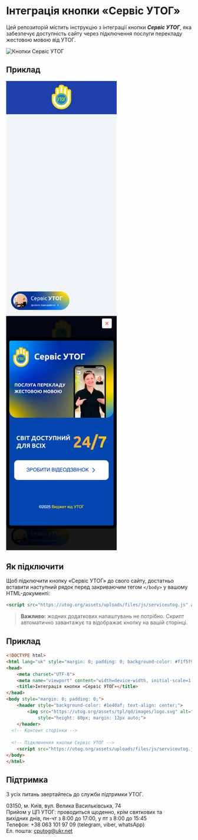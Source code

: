 # Інтеграція кнопки «Сервіс УТОГ»

Цей репозиторій містить інструкцію з інтеграції кнопки ***Сервіс УТОГ***, яка забезпечує доступність сайту через підключення послуги перекладу жестовою мовою від УТОГ.


  <img src="http://utog.org/assets/uploads/images/inbox/subtn.png" alt="Кнопки Сервіс УТОГ" width="200">

## Приклад

  <img src="screen-button-service-utog.png" alt="Сервіс УТОГ" width="300">
  <img src="screen-button-service-utog-open.png" alt="Кнопки Сервіс УТОГ" width="300">


## Як підключити

Щоб підключити кнопку «Сервіс УТОГ» до свого сайту, достатньо вставити наступний рядок перед закриваючим тегом `</body>` у вашому HTML-документі:

```html
<script src="https://utog.org/assets/uploads/files/js/serviceutog.js" async defer></script>
```

> **Важливо:** жодних додаткових налаштувань не потрібно. Скрипт автоматично завантажує та відображає кнопку на вашій сторінці.

## Приклад

```html
<!DOCTYPE html>
<html lang="uk" style="margin: 0; padding: 0; background-color: #f1f5f9; font-family: sans-serif;">
<head>
    <meta charset="UTF-8">
    <meta name="viewport" content="width=device-width, initial-scale=1.0">
    <title>Інтеграція кнопки «Сервіс УТОГ»</title>
</head>
<body style="margin: 0; padding: 0;">
    <header style="background-color: #1e40af; text-align: center;">
        <img src="https://utog.org/assets/tpl/qd/images/logo.svg" alt="Logo UTOG"
            style="height: 80px; margin: 12px auto;">
    </header>
  <!-- Контент сторінки -->

  <!-- Підключення кнопки Сервіс УТОГ -->
    <script src="https://utog.org/assets/uploads/files/js/serviceutog.js" async defer></script>
</body>
</html>
```

## Підтримка

З усіх питань звертайтесь до служби підтримки УТОГ.

03150, м. Київ, вул. Велика Васильківська, 74 <br>
Прийом у ЦП УТОГ: проводиться щоденно, крім святкових та <br>
вихідних днів, пн-чт з 8:00 до 17:00, у пт з 8:00 до 15:45 <br>
Телефон: +38 063 101 97 09 (telegram, viber, whatsApp) <br>
Ел. пошта: cputog@ukr.net
